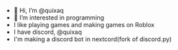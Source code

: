 - 👋 Hi, I’m @quixaq
- 👀 I’m interested in programming
- I like playing games and making games on Roblox
- I have discord, @quixaq
- I'm making a discord bot in nextcord(fork of discord.py)

<!---
quixaq/quixaq is a ✨ special ✨ repository because its `README.md` (this file) appears on your GitHub profile.
You can click the Preview link to take a look at your changes.
--->
